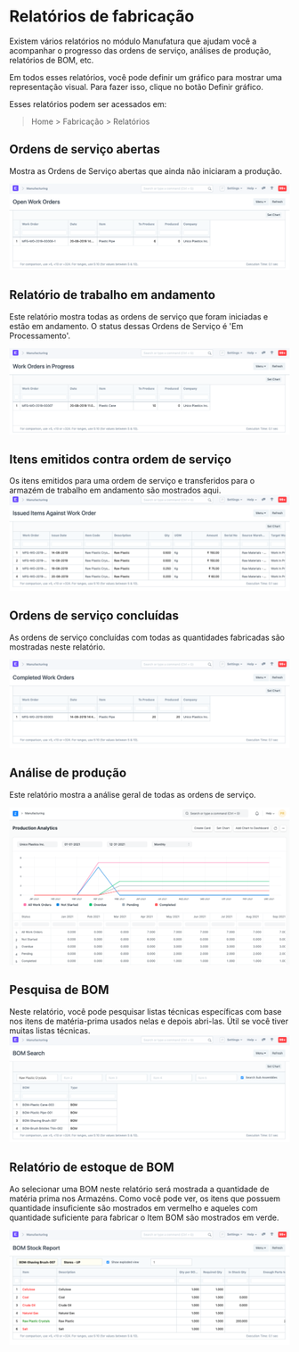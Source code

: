 # Relatórios de fabricação



Existem vários relatórios no módulo Manufatura que ajudam você a acompanhar o progresso das ordens de serviço, análises de produção, relatórios de BOM, etc.


Em todos esses relatórios, você pode definir um gráfico para mostrar uma representação visual. Para fazer isso, clique no botão Definir gráfico.


Esses relatórios podem ser acessados ​​em:



> 
> Home > Fabricação > Relatórios
> 
> 
> 


## Ordens de serviço abertas


Mostra as Ordens de Serviço abertas que ainda não iniciaram a produção.


![Ordens de serviço abertas](/files/open-wo.png)


## Relatório de trabalho em andamento


Este relatório mostra todas as ordens de serviço que foram iniciadas e estão em andamento. O status dessas Ordens de Serviço é 'Em Processamento'.


![Relatório WIP](/files/wip-report.png)


## Itens emitidos contra ordem de serviço


Os itens emitidos para uma ordem de serviço e transferidos para o armazém de trabalho em andamento são mostrados aqui.
![Itens contra WO](/files/items-against-wo.png)


## Ordens de serviço concluídas


As ordens de serviço concluídas com todas as quantidades fabricadas são mostradas neste relatório.


![Ordens de serviço concluídas](/files/completed-wo.png)


## Análise de produção


Este relatório mostra a análise geral de todas as ordens de serviço.


![Production Analytics](/files/production-analytics.png)


## Pesquisa de BOM


Neste relatório, você pode pesquisar listas técnicas específicas com base nos itens de matéria-prima usados ​​nelas e depois abri-las. Útil se você tiver muitas listas técnicas.
![BOM search](/files/bom-search.png)


## Relatório de estoque de BOM


Ao selecionar uma BOM neste relatório será mostrada a quantidade de matéria prima nos Armazéns. Como você pode ver, os itens que possuem quantidade insuficiente são mostrados em vermelho e aqueles com quantidade suficiente para fabricar o Item BOM são mostrados em verde.


![Relatório de estoque BOM](/files/bom-stock-report.png)



